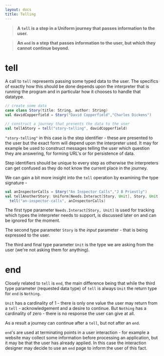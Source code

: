 ```yaml
---
layout: docs
title: Telling
---
```


> **A `tell` is a step in a Uniform journey that passes information to the user.**

> **An `end` is a step that passes information to the user, but which they cannot continue beyond.**

# tell


A call to `tell` represents passing some typed data to the user. The
specifics of exactly how this should be done depends upon the
interpreter that is running the program and in particular how it
chooses to handle that datatype. 

```scala
// create some data
case class Story(title: String, author: String)
val davidCopperfield = Story("David Copperfield","Charles Dickens")

// construct a journey that presents the data to the user
val tellAStory = tell("story-telling", davidCopperfield)
```

`"story-telling"` in this case is the step
identifier - these are presented to the user but the exact form will
depend upon the interpreter used. It may for example be used to
construct messages telling the user which question they are answering,
for forming URL's or for persistence of data.

Step identifiers should be unique to every step as otherwise the
interpreters can get confused as they do not know the current place in the
journey.

We can gain a bit more insight into the `tell` operation by examining
the type signature - 

```scala
val anInspectorCalls = Story("An Inspector Calls","J B Priestly")
val tellAnotherStory: Uniform[Needs.Interact[Story, Unit], Story, Unit] = 
  tell("an-inspector-calls", anInspectorCalls)
```

The first type parameter `Needs.Interact[Story, Unit]` is used for
tracking which types the interpreter needs to support, is
discussed later on and can be ignored for the moment. 

The second type parameter `Story` is the _input_ parameter - that is
being expressed to the user. 

The third and final type parameter `Unit` is the type we are asking
from the user (we're not asking them for anything).

# end 

Closely related to `tell` is `end`, the main difference being that
while the third type parameter (requested data type) of `tell` is
always `Unit` the return type for `end` is `Nothing`.

`Unit` has a cardinality of 1 - there is only one value the user may
return from a `tell` - acknowledgement and a desire to continue. But
`Nothing` has a cardinality of zero - there is no response the user
can give at all.

As a result a journey can continue after a `tell`, but
not after an `end`.

`end`'s are used at terminating points in a user interaction - for
example a website may collect some information before processing an
application, but it may be that the user has already applied. In this
case the interaction designer may decide to use an `end` page to
inform the user of this fact.

